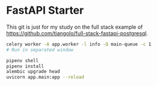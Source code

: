 # FastAPI Starter

This git is just for my study on the full stack example of https://github.com/tiangolo/full-stack-fastapi-postgresql.

```bash
celery worker -A app.worker -l info -Q main-queue -c 1
# Run in separated window
```

```bash
pipenv shell
pipenv install
alembic upgrade head
uvicorn app.main:app --reload
```

